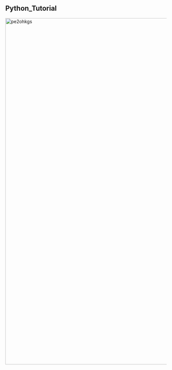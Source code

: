 ##     __Python_Tutorial__
<img width="1920" height="1080" alt="pe2ohkgs" src="https://github.com/user-attachments/assets/8dded136-d4e6-4365-92e6-7359b802fbfc" />

